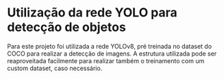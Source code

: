 # Utilização da rede YOLO para detecção de objetos

Para este projeto foi utilizada a rede YOLOv8, pré treinada no dataset do COCO para realizar a detecção de imagens. A estrutura utilizada pode ser reaproveitada facilmente para realizar também o treinamento com um custom dataset, caso necessário.

